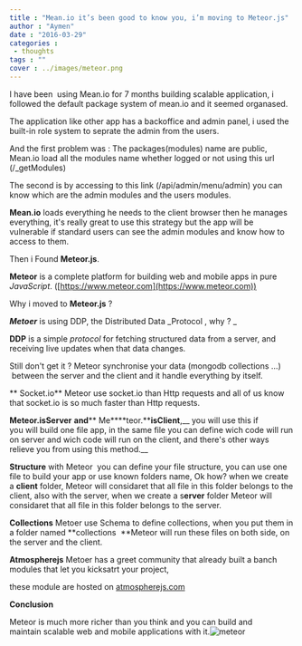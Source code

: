 ```yaml
---
title : "Mean.io it’s been good to know you, i’m moving to Meteor.js"
author : "Aymen"
date : "2016-03-29"
categories : 
 - thoughts
tags : ""
cover : ../images/meteor.png
---
```


I have been  using Mean.io for 7 months building scalable application, i followed the default package system of mean.io and it seemed organased.

The application like other app has a backoffice and admin panel, i used the built-in role system to seprate the admin from the users.

And the first problem was : The packages(modules) name are public, Mean.io load all the modules name whether logged or not using this url (/\_getModules)

The second is by accessing to this link (/api/admin/menu/admin) you can know which are the admin modules and the users modules.

**Mean.io** loads everything he needs to the client browser then he manages everything, it's really great to use this strategy but the app will be vulnerable if standard users can see the admin modules and know how to access to them.

Then i Found **Meteor.js**.

**Meteor** is a complete platform for building web and mobile apps in pure _JavaScript_. ([https://www.meteor.com](https://www.meteor.com))

Why i moved to **Meteor.js** ?

_**Metoer**_ is using DDP, the Distributed Data _Protocol , why ? _

**DDP** is a simple _protocol_ for fetching structured data from a server, and receiving live updates when that data changes.

Still don't get it ? Meteor synchronise your data (mongodb collections ...)  between the server and the client and it handle everything by itself.

** Socket.io** Meteor use socket.io than Http requests and all of us know that socket.io is so much faster than Http requests.

**Meteor.****i****sServer** **and**** Me****teor.****isClient**,__ you will use this if you will build one file app, in the same file you can define wich code will run on server and wich code will run on the client, and there's other ways relieve you from using this method.__

**Structure** with Meteor  you can define your file structure, you can use one file to build your app or use known folders name, Ok how? when we create a **client** folder, Meteor will considaret that all file in this folder belongs to the client, also with the server, when we create a s**erver** folder Meteor will considaret that all file in this folder belongs to the server.

**Collections** Metoer use Schema to define collections, when you put them in a folder named **collections  **Meteor will run these files on both side, on the server and the client.

**Atmospherejs** Metoer has a greet community that already built a banch modules that let you kicksatrt your project,

these module are hosted on [atmospherejs.com](http://atmospherejs.com)

**Conclusion**

Meteor is much more richer than you think and you can build and maintain scalable web and mobile applications with it.![meteor](http://aymen.co/wp-content/uploads/2016/03/meteor-300x187.png)
